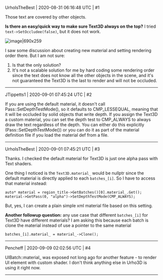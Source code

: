 UrhoIsTheBest | 2020-08-31 06:16:48 UTC | #1

Those text are covered by other objects.

**Is there an easy/quick way to make sure Text3D always on the top?** 
I tried ```text->SetOccludee(false)```, but it does not work.

![image|690x259](upload://6fE8OD3h7hj30WfjnNnjra80Jdt.jpeg)

I saw some discussion about creating new material and setting rendering order there. But I am not sure:
1. Is that the only solution?
2. It's not a scalable solution for me by hard coding some rendering order since the text does not know all the other objects in the scene, and it's not guaranteed the Text3D is the last to render and will not be occluded.

-------------------------

JTippetts1 | 2020-09-01 07:45:24 UTC | #2

If you are using the default material, it doesn't call Pass::SetDepthTestMode(), so it defaults to CMP_LESSEQUAL, meaning that it will be occluded by solid objects that write depth. If you assign the Text3D a custom material, you can set the depth test to CMP_ALWAYS to always draw the text regardless of the depth. You can either do this explicitly (Pass::SetDepthTestMode()) or you can do it as part of the material definition file if you load the material def from a file.

-------------------------

UrhoIsTheBest | 2020-09-01 07:45:21 UTC | #3

Thanks. I checked the default material for Text3D is just one alpha pass with Text shaders. 

One thing I noticed is the ```Text3D.material_``` would be nullptr since the default material is directly applied to each ```batches_[i]```. So I have to access that material instead:
```
auto* material = region_title->GetBatches()[0].material_.Get();
material->GetPass(0, "alpha")->SetDepthTestMode(CMP_ALWAYS);
```
But, yes, I can create a plain simple xml material file based on this setting.

**Another followup question:** any use case that different ```batches_[i]``` for Text3D have different materials?
I am asking this because each batch is clone the material instead of use a pointer to the same material
```
batches_[i].material_ = material_->Clone();
```

-------------------------

Pencheff | 2020-09-09 02:02:56 UTC | #4

UIBatch::material_ was exposed not long ago for another feature - to render UI element with custom shader. I don't think anything else in Urho3D is using it right now.

-------------------------

